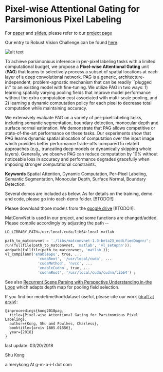 # Pixel-wise Attentional Gating for Parsimonious Pixel Labeling

For [paper](https://arxiv.org/abs/1805.01556) and [slides](https://www.ics.uci.edu/~skong2/slides/20180514_AIML_UCI.pdf), please refer to our [project page](http://www.ics.uci.edu/~skong2/PAG.html "pixel-attentional-gating")

Our entry to Robust Vision Challenge can be found [here](http://www.robustvision.net/leaderboard.php?benchmark=depth).


![alt text](http://www.ics.uci.edu/~skong2/image/PAG_splashFigure.png "visualization")


To achieve parsimonious inference in per-pixel labeling tasks with a limited
computational budget, we propose a **Pixel-wise Attentional Gating** unit
(**PAG**) that learns to selectively process a subset of spatial
locations at each layer of a deep convolutional network.  PAG is a generic,
architecture-independent, problem-agnostic mechanism that can be readily
``plugged in'' to an existing model with fine-tuning.  We utilize PAG in two
ways: 1) learning spatially varying pooling fields that improve model
performance without the extra computation cost associated with multi-scale
pooling, and 2) learning a dynamic computation policy for each pixel to
decrease total computation while maintaining accuracy.


We extensively evaluate PAG on a variety of per-pixel labeling tasks, including
semantic segmentation, boundary detection, monocular depth and surface normal
estimation.  We demonstrate that PAG allows competitive or state-of-the-art
performance on these tasks.  Our experiments show that PAG learns dynamic
spatial allocation of computation over the input image which provides better
performance trade-offs compared to related approaches (e.g., truncating deep
models or dynamically skipping whole layers).  Generally, we observe PAG can
reduce computation by 10% without noticeable loss in accuracy and
performance degrades gracefully when imposing stronger computational constraints.

**Keywords** Spatial Attention, Dynamic Computation, Per-Pixel Labeling, Semantic
Segmentation, Monocular Depth, Surface Normal, Boundary Detection.


Several demos are included as below.
As for details on the training, demo and code, please go into each demo folder. [!!TODO!!]



Please download those models from the [google drive](https://drive.google.com/drive/folders/XXXXXXX) [!!TODO!!].





MatConvNet is used in our project, and some functions are changed/added. Please compile accordingly by adjusting the path --

```python
LD_LIBRARY_PATH=/usr/local/cuda/lib64:local matlab 

path_to_matconvnet = './libs/matconvnet-1.0-beta23_modifiedDagnn/';
run(fullfile(path_to_matconvnet, 'matlab', 'vl_setupnn'));
addpath(fullfile(path_to_matconvnet, 'matlab'));
vl_compilenn('enableGpu', true, ...
               'cudaRoot', '/usr/local/cuda', ...
               'cudaMethod', 'nvcc', ...
               'enableCudnn', true, ...
               'cudnnRoot', '/usr/local/cuda/cudnn/lib64') ;

```

See also [Recurrent Scene Parsing with Perspective Understanding in-the Loop](https://github.com/aimerykong/Recurrent-Scene-Parsing-with-Perspective-Understanding-in-the-loop) which adapts depth map for pooling field selection.

If you find our model/method/dataset useful, please cite our work ([draft at arxiv](https://arxiv.org/abs/1805.01556)):

    @inproceedings{kong2018pag,
      title={Pixel-wise Attentional Gating for Parsimonious Pixel Labeling},
      author={Kong, Shu and Fowlkes, Charless},
      booktitle={arxiv 1805.01556},
      year={2018}
    }



last update: 03/20/2018

Shu Kong

aimerykong At g-m-a-i-l dot com

